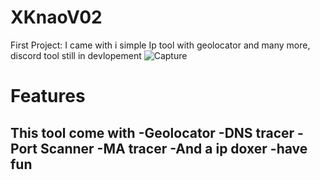 # XKnaoV02
First Project: I came with i simple Ip tool with geolocator and many more, discord tool still in devlopement
![Capture](https://github.com/XDevlopper/XKnaoV01/assets/174833153/f15b6d21-92bd-47a9-90b3-0e5688a46642)

# Features 
This tool come with 
-Geolocator
-DNS tracer
-Port Scanner
-MA tracer
-And a ip doxer
-have fun
-
